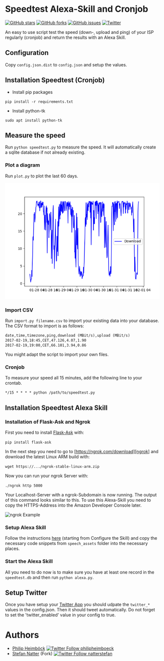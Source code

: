 # Speedtest Alexa-Skill and Cronjob

[![GitHub stars](https://img.shields.io/github/stars/philipheimboeck/speedtest.svg)](https://github.com/philipheimboeck/speedtes/stargazers)
[![GitHub forks](https://img.shields.io/github/forks/philipheimboeck/speedtest.svg)](https://github.com/philipheimboeck/speedtest/network)
[![GitHub issues](https://img.shields.io/github/issues/philipheimboeck/speedtest.svg)](https://github.com/philipheimboeck/speedtest/issues)
[![Twitter](https://img.shields.io/twitter/url/https/github.com/philipheimboeck/speedtest.svg?style=social)](https://twitter.com/intent/tweet?text=https://github.com/philipheimboeck/speedtest)

An easy to use script test the speed (down-, upload and ping) of your ISP regularly (cronjob) and return the results with an Alexa Skill.

## Configuration

Copy `config.json.dist` to `config.json` and setup the values.

## Installation Speedtest (Cronjob)

* Install pip packages

```
pip install -r requirements.txt
```

* Install python-tk

```
sudo apt install python-tk
```

## Measure the speed

Run `python speedtest.py` to measure the speed.
It will automatically create a sqlite database if not already existing.

### Plot a diagram

Run `plot.py` to plot the last 60 days.

![Example Plot](doc/images/example.png)

### Import CSV

Run `import.py filename.csv` to import your existing data into your database.
The CSV format to import is as follows:

```csv
date,time,timezone,ping,download (MBit/s),upload (MBit/s)
2017-02-19,18:45,CET,47.126,4.07,1.90
2017-02-19,19:00,CET,66.101,3.94,0.86
```

You might adapt the script to import your own files.

### Cronjob

To measure your speed all 15 minutes, add the following line to your crontab.

```
*/15 * * * * python /path/to/speedtest.py
```

## Installation Speedtest Alexa Skill

### Installation of Flask-Ask and Ngrok

First you need to install [Flask-Ask][flaskask] with:

`pip install flask-ask`

In the next step you need to go to [https://ngrok.com/download][ngrok] and download the latest Linux ARM build with:

`wget https://.../ngrok-stable-linux-arm.zip`

Now you can run your ngrok Server with:

`./ngrok http 5000`

Your Localhost-Server with a ngrok-Subdomain is now running. The output of this command looks similar to this. To use this Alexa-Skill you need to copy the HTTPS-Address into the Amazon Developer Console later.

![ngrok Example](http://i.imgur.com/G4ArV3V.png)

### Setup Alexa Skill

Follow the instructions [here][alexadocu] (starting from Configure the Skill) and copy the necessary code snippets from `speech_assets` folder into the necessary places.

### Start the Alexa Skill

All you need to do now is to make sure you have at least one record in the `speedtest.db` and then run `python alexa.py`.

## Setup Twitter

Once you have setup your [Twitter App][twitterApp] you should udpate the `twitter_*` values in the config.json. Then it should tweet automatically. Do not forget to set the 'twitter_enabled' value in your config to true.

# Authors

- [Philip Heimböck][pheimboeck] [![Twitter Follow philipheimboeck](https://img.shields.io/twitter/follow/pheimboeck.svg?style=social&label=Follow)](https://twitter.com/pheimboeck)
- [Stefan Natter][natterstefan] (Fork) [![Twitter Follow natterstefan](https://img.shields.io/twitter/follow/natterstefan.svg?style=social&label=Follow)](https://twitter.com/natterstefan)


[flaskask]: https://github.com/johnwheeler/flask-ask
[ngrok]: https://ngrok.com/download
[alexadocu]: https://developer.amazon.com/blogs/post/Tx14R0IYYGH3SKT/flask-ask-a-new-python-framework-for-rapid-alexa-skills-kit-development
[pheimboeck]: https://github.com/philipheimboeck/speedtest
[natterstefan]: https://github.com/natterstefan/speedtest
[twitterApp]: https://apps.twitter.com/
